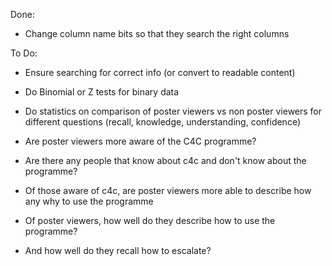 Done:
- Change column name bits so that they search the right columns

To Do:
- Ensure searching for correct info (or convert to readable content)
- Do Binomial or Z tests for binary data
- Do statistics on comparison of poster viewers vs non poster viewers for different questions (recall, knowledge, understanding, confidence)

- Are poster viewers more aware of the C4C programme?
- Are there any people that know about c4c and don't know about the programme?
- Of those aware of c4c, are poster viewers more able to describe how any why to use the programme
- Of poster viewers, how well do they describe how to use the programme?
- And how well do they recall how to escalate?
